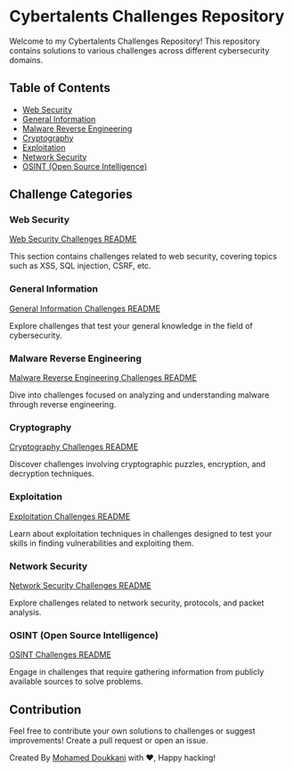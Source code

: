 # Cybertalents Challenges Repository

Welcome to my Cybertalents Challenges Repository! This repository contains solutions to various challenges across different cybersecurity domains.

## Table of Contents

- [Web Security](web_security/README.md)
- [General Information](https://github.com/doukkani17moha/Ctfs_CyberTalents/blob/main/General_Information.md)
- [Malware Reverse Engineering](malware_reverse_engineering/README.md)
- [Cryptography](cryptography/README.md)
- [Exploitation](exploitation/README.md)
- [Network Security](network_security/README.md)
- [OSINT (Open Source Intelligence)](osint/README.md)

## Challenge Categories

### Web Security

[Web Security Challenges README]()

This section contains challenges related to web security, covering topics such as XSS, SQL injection, CSRF, etc.

### General Information

[General Information Challenges README](https://github.com/doukkani17moha/Ctfs_CyberTalents/blob/main/General_Information.md)

Explore challenges that test your general knowledge in the field of cybersecurity.

### Malware Reverse Engineering

[Malware Reverse Engineering Challenges README]()

Dive into challenges focused on analyzing and understanding malware through reverse engineering.

### Cryptography

[Cryptography Challenges README]()

Discover challenges involving cryptographic puzzles, encryption, and decryption techniques.

### Exploitation

[Exploitation Challenges README]()

Learn about exploitation techniques in challenges designed to test your skills in finding vulnerabilities and exploiting them.

### Network Security

[Network Security Challenges README]()

Explore challenges related to network security, protocols, and packet analysis.

### OSINT (Open Source Intelligence)

[OSINT Challenges README]()

Engage in challenges that require gathering information from publicly available sources to solve problems.

## Contribution

Feel free to contribute your own solutions to challenges or suggest improvements! Create a pull request or open an issue.

Created By [Mohamed Doukkani](https://www.linkedin.com/in/mohamed-doukkani/) with ❤️, Happy hacking!
